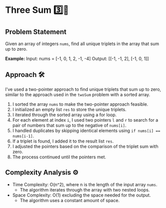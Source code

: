 # Three Sum 3️⃣🏥

## Problem Statement

Given an array of integers `nums`, find all unique triplets in the array that sum up to zero.

**Example:**
Input: nums = [-1, 0, 1, 2, -1, -4]
Output: [[-1, -1, 2], [-1, 0, 1]]

## Approach 🛠️

I've used a two-pointer approach to find unique triplets that sum up to zero, similar to the approach used in the `twoSum` problem with a sorted array.

1. I sorted the array `nums` to make the two-pointer approach feasible.
2. I initialized an empty list `res` to store the unique triplets.
3. I iterated through the sorted array using a for loop.
4. For each element at index `i`, I used two pointers `l` and `r` to search for a pair of numbers that sum up to the negative of `nums[i]`.
5. I handled duplicates by skipping identical elements using `if nums[i] == nums[i-1]`.
6. If a triplet is found, I added it to the result list `res`.
7. I adjusted the pointers based on the comparison of the triplet sum with zero.
8. The process continued until the pointers met.

## Complexity Analysis ⚙️

- Time Complexity: O(n^2), where n is the length of the input array `nums`.
  - The algorithm iterates through the array with two nested loops.
- Space Complexity: O(1) excluding the space needed for the output.
  - The algorithm uses a constant amount of space.
